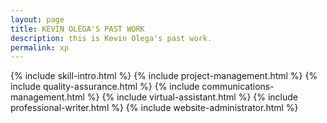 ```yaml
---
layout: page
title: KEVIN OLEGA'S PAST WORK
description: this is Kevin Olega's past work.
permalink: xp
---
```

{% include skill-intro.html %}
{% include project-management.html %}
{% include quality-assurance.html %}
{% include communications-management.html %}
{% include virtual-assistant.html %}
{% include professional-writer.html %}
{% include website-administrator.html %}
